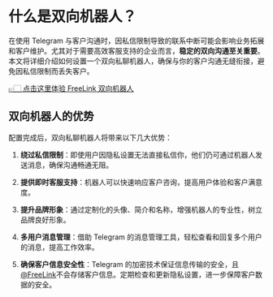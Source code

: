 # 什么是双向机器人？

在使用 Telegram 与客户沟通时，因私信限制导致的联系中断可能会影响业务拓展和客户维护。尤其对于需要高效客服支持的企业而言，**稳定的双向沟通至关重要**。本文将详细介绍如何设置一个双向私聊机器人，确保与你的客户沟通无缝衔接，避免因私信限制而丢失客户。

[👉🏻 点击这里体验 FreeLink 双向机器人](https://t.me/xzkb_bot)

## 双向机器人的优势

配置完成后，双向私聊机器人将带来以下几大优势：

1. **绕过私信限制**：即使用户因隐私设置无法直接私信你，他们仍可通过机器人发送消息，确保沟通畅通无阻。

2. **提供即时客服支持**：机器人可以快速响应客户咨询，提高用户体验和客户满意度。

3. **提升品牌形象**：通过定制化的头像、简介和名称，增强机器人的专业性，树立品牌良好形象。

4. **多用户消息管理**：借助 Telegram 的消息管理工具，轻松查看和回复多个用户的消息，提高工作效率。

5. **确保客户信息安全性**：Telegram 的加密技术保证信息传输的安全，且[@FreeLink](https://t.me/xzkb_bot)不会存储客户信息。定期检查和更新隐私设置，进一步保障客户数据的安全。
